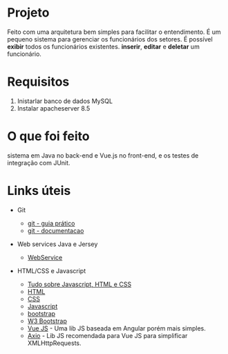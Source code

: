 # Projeto
Feito com uma arquitetura bem simples para facilitar o entendimento. É um pequeno sistema para gerenciar os funcionários dos setores.
É possível **exibir** todos os funcionários existentes. **inserir**, **editar** e 
**deletar** um funcionário.

# Requisitos

1. Inistarlar banco de dados MySQL 
2. Instalar apacheserver 8.5 

# O que foi feito

sistema em Java no back-end e Vue.js no front-end, e  os testes de integração com JUnit.

# Links úteis

* Git
    * [git - guia prático](http://rogerdudler.github.io/git-guide/index.pt_BR.html)
    * [git - documentacao](https://git-scm.com/book/pt-pt/v2)

* Web services Java e Jersey
    * [WebService](https://www.ibm.com/developerworks/web/library/wa-aj-tomcat/)

* HTML/CSS e Javascript 
    * [Tudo sobre Javascript, HTML e CSS](https://www.w3schools.com/whatis/) 
    * [HTML](https://www.w3schools.com/html/default.asp)
    * [CSS](https://www.w3schools.com/css/default.asp)
    * [Javascript](https://www.w3schools.com/js/default.asp)
    * [bootstrap](https://getbootstrap.com/)
    * [W3 Bootstrap](https://www.w3schools.com/bootstrap/default.asp)
    * [Vue JS](https://vuejs.org/) - Uma lib JS baseada em Angular porém mais simples.
    * [Axio](https://vuejs.org/v2/cookbook/using-axios-to-consume-apis.html) - Lib JS recomendada para Vue JS para simplificar XMLHttpRequests.

